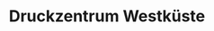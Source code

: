 ---
title: "Druckzentrum Westküste"
url: /lohe-rickelshof/druckzentrum-westkueste/
shop: Kopieren
---